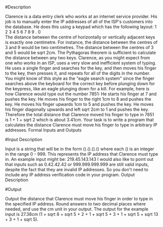 #Description

Clarence is a data entry clerk who works at an internet service provider. His job is to manually enter the IP addresses of all of the ISP's customers into the database. He does this using a keypad which has the following layout:
1	2	3
4	5	6
7	8	9
.	0	
The distance between the centre of horizontally or vertically adjacent keys is exactly one centimetre. For instance, the distance between the centres of 3 and 9 would be two centimetres. The distance between the centres of 3 and 5 would be sqrt 2cm. The Pythagoras theorem is sufficient to calculate the distance between any two keys.
Clarence, as you might expect from one who works in an ISP, uses a very slow and inefficient system of typing. He uses a single finger and searches for the key, and then moves his finger to the key, then presses it, and repeats for all of the digits in the number. You might know of this style as the "eagle search system" since the finger searches above the keyboard for the correct key before plunging down for the keypress, like an eagle plunging down for a kill.
For example, here is how Clarence would type out the number 7851:
He starts his finger at 7 and pushes the key.
He moves his finger to the right 1cm to 8 and pushes the key.
He moves his finger upwards 1cm to 5 and pushes the key.
He moves his finger diagonally upwards and left sqrt 2cm to 1 and pushes the key.
Therefore the total distance that Clarence moved his finger to type in 7851 is 1 + 1 + sqrt 2 which is about 3.41cm.
Your task is to write a program that calculates the distance Clarence must move his finger to type in arbitrary IP addresses.
Formal Inputs and Outputs

#Input Description

Input is a string that will be in the form
().().().()
where each () is an integer in the range 0 - 999. This represents the IP address that Clarence must type in. An example input might be:
219.45.143.143
I would also like to point out that inputs such as 0.42.42.42 or 999.999.999.999 are still valid inputs, despite the fact that they are invalid IP addresses. So you don't need to include any IP address verification code in your program.
Output Description

#Output

Output the distance that Clarence must move his finger in order to type in the specified IP address. Round answers to two decimal places where needed, and use the cm unit in your output. The output for the example input is 27.38cm (1 + sqrt 8 + sqrt 5 + 2 + 1 + sqrt 5 + 3 + 1 + sqrt 5 + sqrt 13 + 3 + 1 + sqrt 5).